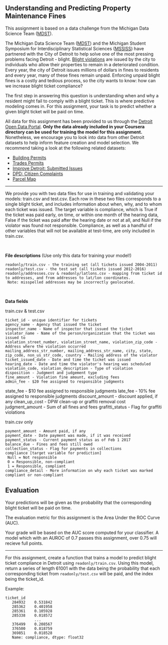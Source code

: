 ## Understanding and Predicting Property Maintenance Fines

This assignment is based on a data challenge from the Michigan Data Science Team ([MDST](http://midas.umich.edu/mdst/)). 

The Michigan Data Science Team ([MDST](http://midas.umich.edu/mdst/)) and the Michigan Student Symposium for Interdisciplinary Statistical Sciences ([MSSISS](https://sites.lsa.umich.edu/mssiss/)) have partnered with the City of Detroit to help solve one of the most pressing problems facing Detroit - blight. [Blight violations](http://www.detroitmi.gov/How-Do-I/Report/Blight-Complaint-FAQs) are issued by the city to individuals who allow their properties to remain in a deteriorated condition. Every year, the city of Detroit issues millions of dollars in fines to residents and every year, many of these fines remain unpaid. Enforcing unpaid blight fines is a costly and tedious process, so the city wants to know: how can we increase blight ticket compliance?

The first step in answering this question is understanding when and why a resident might fail to comply with a blight ticket. This is where predictive modeling comes in. For this assignment, your task is to predict whether a given blight ticket will be paid on time.

All data for this assignment has been provided to us through the [Detroit Open Data Portal](https://data.detroitmi.gov/). **Only the data already included in your Coursera directory can be used for training the model for this assignment.** Nonetheless, we encourage you to look into data from other Detroit datasets to help inform feature creation and model selection. We recommend taking a look at the following related datasets:

* [Building Permits](https://data.detroitmi.gov/Property-Parcels/Building-Permits/xw2a-a7tf)
* [Trades Permits](https://data.detroitmi.gov/Property-Parcels/Trades-Permits/635b-dsgv)
* [Improve Detroit: Submitted Issues](https://data.detroitmi.gov/Government/Improve-Detroit-Submitted-Issues/fwz3-w3yn)
* [DPD: Citizen Complaints](https://data.detroitmi.gov/Public-Safety/DPD-Citizen-Complaints-2016/kahe-efs3)
* [Parcel Map](https://data.detroitmi.gov/Property-Parcels/Parcel-Map/fxkw-udwf)

___

We provide you with two data files for use in training and validating your models: train.csv and test.csv. Each row in these two files corresponds to a single blight ticket, and includes information about when, why, and to whom each ticket was issued. The target variable is compliance, which is True if the ticket was paid early, on time, or within one month of the hearing data, False if the ticket was paid after the hearing date or not at all, and Null if the violator was found not responsible. Compliance, as well as a handful of other variables that will not be available at test-time, are only included in train.csv.


<br>

**File descriptions** (Use only this data for training your model!)

    readonly/train.csv - the training set (all tickets issued 2004-2011)
    readonly/test.csv - the test set (all tickets issued 2012-2016)
    readonly/addresses.csv & readonly/latlons.csv - mapping from ticket id to addresses, and from addresses to lat/lon coordinates. 
     Note: misspelled addresses may be incorrectly geolocated.

<br>

**Data fields**

train.csv & test.csv

    ticket_id - unique identifier for tickets
    agency_name - Agency that issued the ticket
    inspector_name - Name of inspector that issued the ticket
    violator_name - Name of the person/organization that the ticket was issued to
    violation_street_number, violation_street_name, violation_zip_code - Address where the violation occurred
    mailing_address_str_number, mailing_address_str_name, city, state, zip_code, non_us_str_code, country - Mailing address of the violator
    ticket_issued_date - Date and time the ticket was issued
    hearing_date - Date and time the violator's hearing was scheduled
    violation_code, violation_description - Type of violation
    disposition - Judgment and judgement type
    fine_amount - Violation fine amount, excluding fees
    admin_fee - $20 fee assigned to responsible judgments
state_fee - $10 fee assigned to responsible judgments
    late_fee - 10% fee assigned to responsible judgments
    discount_amount - discount applied, if any
    clean_up_cost - DPW clean-up or graffiti removal cost
    judgment_amount - Sum of all fines and fees
    grafitti_status - Flag for graffiti violations
    
train.csv only

    payment_amount - Amount paid, if any
    payment_date - Date payment was made, if it was received
    payment_status - Current payment status as of Feb 1 2017
    balance_due - Fines and fees still owed
    collection_status - Flag for payments in collections
    compliance [target variable for prediction] 
     Null = Not responsible
     0 = Responsible, non-compliant
     1 = Responsible, compliant
    compliance_detail - More information on why each ticket was marked compliant or non-compliant
    
    
## Evaluation

Your predictions will be given as the probability that the corresponding blight ticket will be paid on time.

The evaluation metric for this assignment is the Area Under the ROC Curve (AUC). 

Your grade will be based on the AUC score computed for your classifier. A model which with an AUROC of 0.7 passes this assignment, over 0.75 will recieve full points.
___

For this assignment, create a function that trains a model to predict blight ticket compliance in Detroit using `readonly/train.csv`. Using this model, return a series of length 61001 with the data being the probability that each corresponding ticket from `readonly/test.csv` will be paid, and the index being the ticket_id.

Example:

    ticket_id
       284932    0.531842
       285362    0.401958
       285361    0.105928
       285338    0.018572
                 ...
       376499    0.208567
       376500    0.818759
       369851    0.018528
       Name: compliance, dtype: float32
       
